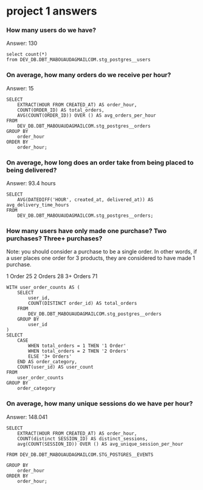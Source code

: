 # project 1 answers

### How many users do we have?
Answer: 130

```
select count(*)
from DEV_DB.DBT_MABOUAUDAGMAILCOM.stg_postgres__users
```


### On average, how many orders do we receive per hour?
Answer: 15

```
SELECT 
    EXTRACT(HOUR FROM CREATED_AT) AS order_hour,
    COUNT(ORDER_ID) AS total_orders,
    AVG(COUNT(ORDER_ID)) OVER () AS avg_orders_per_hour
FROM 
    DEV_DB.DBT_MABOUAUDAGMAILCOM.stg_postgres__orders
GROUP BY 
    order_hour
ORDER BY 
    order_hour;
```

### On average, how long does an order take from being placed to being delivered?
Answer: 93.4 hours

```
SELECT 
    AVG(DATEDIFF('HOUR', created_at, delivered_at)) AS avg_delivery_time_hours
FROM 
    DEV_DB.DBT_MABOUAUDAGMAILCOM.stg_postgres__orders;
```

### How many users have only made one purchase? Two purchases? Three+ purchases?

Note: you should consider a purchase to be a single order. In other words, if a user places one order for 3 products, they are considered to have made 1 purchase.

1 Order	25
2 Orders 28
3+ Orders 71

```
WITH user_order_counts AS (
    SELECT 
        user_id, 
        COUNT(DISTINCT order_id) AS total_orders
    FROM 
        DEV_DB.DBT_MABOUAUDAGMAILCOM.stg_postgres__orders
    GROUP BY 
        user_id
)
SELECT 
    CASE 
        WHEN total_orders = 1 THEN '1 Order'
        WHEN total_orders = 2 THEN '2 Orders'
        ELSE '3+ Orders'
    END AS order_category,
    COUNT(user_id) AS user_count
FROM 
    user_order_counts
GROUP BY 
    order_category
```

### On average, how many unique sessions do we have per hour?
Answer: 148.041

```
SELECT 
    EXTRACT(HOUR FROM CREATED_AT) AS order_hour,
    COUNT(distinct SESSION_ID) AS distinct_sessions,
    avg(COUNT(SESSION_ID)) OVER () AS avg_unique_session_per_hour

FROM DEV_DB.DBT_MABOUAUDAGMAILCOM.STG_POSTGRES__EVENTS

GROUP BY 
    order_hour
ORDER BY 
    order_hour;
```